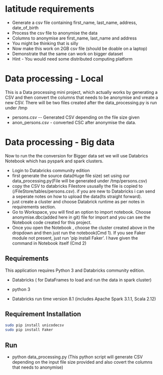 # latitude requirements
- Generate a csv file containing first_name, last_name, address, date_of_birth
- Process the csv file to anonymise the data
- Columns to anonymise are first_name, last_name and address
- You might be thinking  that is silly
- Now make this work on 2GB csv file (should be doable on a laptop)
- Demonstrate that the same can work on bigger dataset
- Hint - You would need some distributed computing platform

# Data processing - Local
This is a Data processing mini project, which actually works by generating a CSV and then convert the columns that needs to be anonymise and vreate a new CSV.
There will be two files created after the data_processing.py is run under /tmp

* persons.csv -- Generated CSV depending on the file size given
* anon_persons.csv - converted CSC after anonymise the data.

# Data processing - Big data
Now to run the the conversion for Bigger data set we will use Databrics Notebook which has pyspark and spark clusters.

* Login to Databricks community edition
* first generate the source data(Huge file size) set using our data_processing.py(File will be generated under /tmp/persons.csv)
* copy the CSV to databricks Filestore ususally the file is copied to (/FileStore/tables/persons.csv). if you are new to Databricks i can send a seperate notes on how to upload the data(Its straight forward).
* just create a cluster and choose Databrick runtime as per notes in requirements section.
* Go to Workspace, you will find an option to import notebook. Choose anonymise.dbc(added here in git) file for import and you can see the Notebook code created for this project.
* Once you open the Notebook , choose the cluster created above in the dropdown and then just run the notebook(Cmd 1). If you see Faker module not present, just run 'pip install Faker'. I have given the command in Notebook itself (Cmd 2)

 

## Requirements
This application requires Python 3 and Databricks community edition.

* Databricks ( for DataFrames to load and run the data in spark cluster)

* python 3 

* Databricks run time version 8.1 (includes Apache Spark 3.1.1, Scala 2.12) 


## Requirement Installation


```bash
sudo pip install unicodecsv
sudo pip install Faker

```

## Run

* python data_processing.py (This python script will generate CSV depending on the input file size provided and also covert the columns that needs to anonymise)

